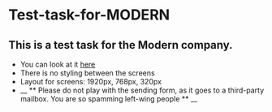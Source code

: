# Test-task-for-MODERN

## This is a test task for the Modern company.

- You can look at it [here](https://test-task-for-modern.netlify.app/)
- There is no styling between the screens
- Layout for screens: 1920px, 768px, 320px
- \_\_ ** Please do not play with the sending form, as it goes to a third-party mailbox. You are so spamming left-wing people ** \_\_
